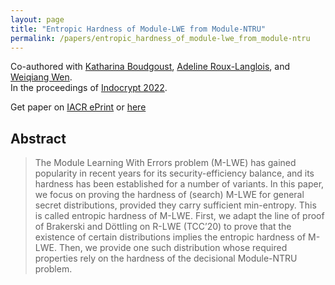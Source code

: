 ```yaml
---
layout: page
title: "Entropic Hardness of Module-LWE from Module-NTRU"
permalink: /papers/entropic_hardness_of_module-lwe_from_module-ntru
---
```


Co-authored with [Katharina Boudgoust](https://katinkabou.github.io/), [Adeline Roux-Langlois](https://people.irisa.fr/Adeline.Roux-Langlois/), and [Weiqiang Wen](http://people.irisa.fr/Weiqiang.Wen/).    
In the proceedings of [Indocrypt 2022](https://www.tcgcrest.org/indocrypt-2022-accepted-papers/).  

Get paper on [IACR ePrint](https://eprint.iacr.org/2022/245) or [here](/assets/pub/BJRW22_Entropic_Hardness_MLWE_from_MNTRU.pdf)

## Abstract
> The Module Learning With Errors problem (M-LWE) has gained popularity in recent years for its security-efficiency balance, and its hardness has been established for a number of variants. In this paper, we focus on proving the hardness of (search) M-LWE for general secret distributions, provided they carry sufficient min-entropy. This is called entropic hardness of M-LWE. First, we adapt the line of proof of Brakerski and Döttling on R-LWE (TCC’20) to prove that the existence of certain distributions implies the entropic hardness of M-LWE. Then, we provide one such distribution whose required properties rely on the hardness of the decisional Module-NTRU problem.